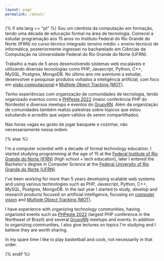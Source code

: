 ```yaml
---
layout: page
permalink: /about/
---
```


{% if site.lang == "pt" %}
Sou um cientista da computação em formação, tendo uma década de educação formal 
na área de tecnologia. Comecei a estudar programação aos 15 anos no 
Instituto Federal do Rio Grande do Norte (IFRN) no curso técnico integrado (ensino médio + ensino técnico) 
de informática, posteriormente ingressei no bacharelado em Ciências da Computação na Universidade Federal do 
Rio Grande do Norte (UFRN).

Trabalho a mais de 5 anos desenvolvendo sistemas web escaláveis e utilizando diversas tecnologias como PHP, Javascript, Python, C++, MySQL, Postgres, MongoDB. No último ano me aventurei a estudar, desenvolver e pesquisar produtos voltados
a inteligência artificial, com foco em [visão computacional](https://pt.wikipedia.org/wiki/Vis%C3%A3o_computacional) 
e [Multiple Object Tracking (MOT)](https://en.wikipedia.org/wiki/Multiple_object_tracking).

Tenho experiências com organização de comunidades de tecnologia, tendo organizado eventos como a [PHPeste 2022](https://phprn.github.io/phpeste/) (maior conferência PHP do Nordeste) e diversos meetups e eventos do [GrupyRN](instagram.com/grupyrn). 
Além da organização de comunidades também realizo palestras sobre tópicos que estou estudando e acredito que sejam válidos de serem compartilhados.

Nas horas vagas eu gosto de jogar basquete e cozinhar, não necessariamente nessa ordem. 

{% else %}

I'm a computer scientist with a decade of formal technology education. I started studying programming at the age of 15 at the [Federal Institute of Rio Grande do Norte (IFRN)](https://pt.wikipedia.org/wiki/Instituto_Federal_do_Rio_Grande_do_Norte) (high school + tech education), later I entered the Bachelor's degree in Computer Science at the [Federal University of Rio Grande do Norte (UFRN)](https://pt.wikipedia.org/wiki/Universidade_Federal_do_Rio_Grande_do_Norte).

I've been working for more than 5 years developing scalable web systems and using various technologies such as PHP, Javascript, Python, C++, MySQL, Postgres, MongoDB. In the last year I started to study, develop and research products focused on artificial intelligence, focusing on [computer vision](https://en.wikipedia.org/wiki/Computer_vision) and [Multiple Object Tracking (MOT)](https://en.wikipedia.org/wiki/Multiple_object_tracking).

I have experience with organizing technology communities, having organized events such as [PHPeste 2022](https://phprn.github.io/phpeste/) (largest PHP conference in the Northeast of Brazil) and several [GrupyRN](instagram.com/grupyrn) meetups and events. In addition to organizing communities, I also give lectures on topics I'm studying and I believe they are worth sharing.

In my spare time I like to play basketball and cook, not necessarily in that order.

{% endif %}
